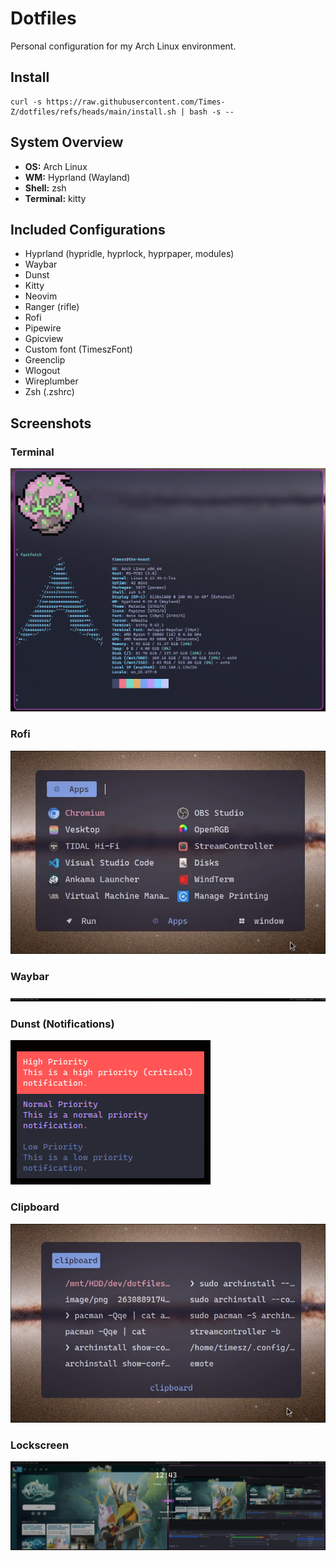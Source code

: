 # Dotfiles

Personal configuration for my Arch Linux environment.

## Install
```
curl -s https://raw.githubusercontent.com/Times-Z/dotfiles/refs/heads/main/install.sh | bash -s --
```

## System Overview

- **OS:** Arch Linux
- **WM:** Hyprland (Wayland)
- **Shell:** zsh
- **Terminal:** kitty

## Included Configurations

- Hyprland (hypridle, hyprlock, hyprpaper, modules)
- Waybar
- Dunst
- Kitty
- Neovim
- Ranger (rifle)
- Rofi
- Pipewire
- Gpicview
- Custom font (TimeszFont)
- Greenclip
- Wlogout
- Wireplumber
- Zsh (.zshrc)

## Screenshots

### Terminal
![Terminal](.assets/terminal.jpg)

### Rofi
![Rofi](.assets/rofi.jpg)

### Waybar
![Waybar](.assets/waybar.jpg)

### Dunst (Notifications)
![Notifications](.assets/notifications.jpg)

### Clipboard
![Clipboard](.assets/clipboard.jpg)

### Lockscreen
![Lockscreen](.assets/lockscreen.jpg)

